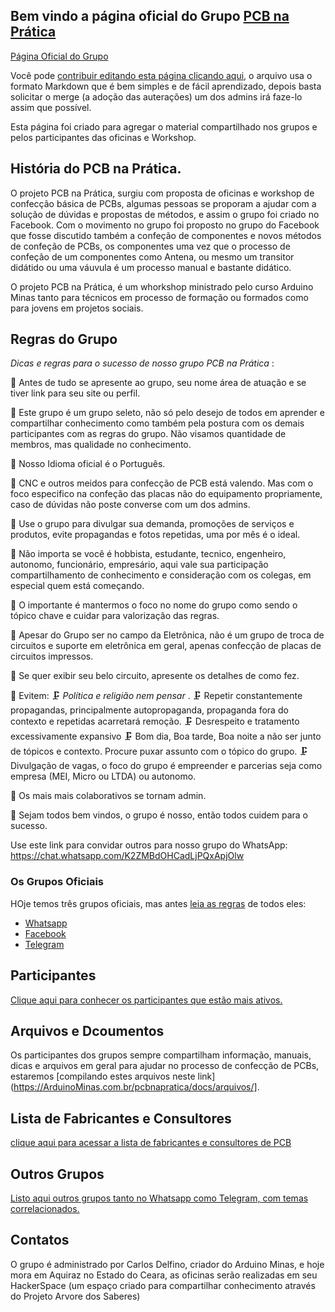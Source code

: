## Bem vindo a página oficial do Grupo [PCB na Prática](http://arduinominas.com.br/pcbnapratica/)


[Página Oficial do Grupo](http://arduinominas.com.br/pcbnapratica/)

Você pode [contribuir editando esta página clicando aqui](https://github.com/ArduinoMinas/pcbnapratica/edit/master/README.md), o arquivo usa o formato Markdown que é bem simples e de fácil aprendizado, depois basta solicitar o merge (a adoção das auterações) um dos admins irá faze-lo assim que possível.

Esta página foi criado para agregar o material compartilhado nos grupos e pelos participantes das oficinas e Workshop.

## História do PCB na Prática.

O projeto PCB na Prática, surgiu com proposta de oficinas e workshop de confecção básica de PCBs, algumas pessoas se proporam a ajudar com a solução de dúvidas e propostas de métodos, e assim o grupo foi criado no Facebook. Com o movimento no grupo foi proposto no grupo do Facebook que fosse discutido também a confeção de componentes e novos métodos de confeção de PCBs, os componentes uma vez que o processo de confeção de um componentes como Antena, ou mesmo um transitor didátido ou uma váuvula é um processo manual e bastante didático.

O projeto PCB na Prática, é um whorkshop ministrado pelo curso Arduino Minas tanto para técnicos em processo de formação ou formados como para jovens em projetos sociais.

## Regras do Grupo

*Dicas e regras para o sucesso de nosso grupo PCB na Prática* : 

📡 Antes de tudo se apresente ao grupo, seu nome área de atuação e se tiver link para seu site ou perfil.

📡 Este grupo é um grupo seleto, não só pelo desejo de todos em aprender e compartilhar conhecimento como também pela postura com os demais participantes com as regras do grupo. Não visamos quantidade de membros, mas qualidade no conhecimento.

📡 Nosso Idioma oficial é o Português.

📡 CNC e outros meidos para confecção de PCB está valendo. Mas com o foco especifico na confeção das placas não do equipamento propriamente, caso de dúvidas não poste converse com um dos admins.

📡 Use o grupo para divulgar sua demanda, promoções de serviços e produtos, evite propagandas e fotos repetidas, uma por mês é o ideal.

📡 Não importa se você é hobbista, estudante, tecnico, engenheiro, autonomo, funcionário, empresário, aqui vale sua participação compartilhamento de conhecimento e consideração com os colegas, em especial quem está começando.

📡 O importante é mantermos o foco no nome do grupo como sendo o tópico chave e cuidar para valorização das regras.

📡 Apesar do Grupo ser no campo da Eletrônica, não é um grupo de troca de circuitos e suporte em eletrônica em geral, apenas confecção de placas de circuitos impressos.

📡 Se quer exibir seu belo circuito, apresente os detalhes de como fez.

📡 Evitem:
  🗜 *Política e religião nem pensar* .
  🗜 Repetir constantemente propagandas, principalmente autopropaganda, propaganda fora do contexto e repetidas acarretará remoção. 
  🗜 Desrespeito e tratamento excessivamente expansivo
  🗜 Bom dia, Boa tarde, Boa noite a não ser junto de tópicos e contexto. Procure puxar assunto com o tópico do grupo.
  🗜 Divulgação de vagas, o foco do grupo é empreender e parcerias seja como empresa (MEI, Micro ou LTDA) ou autonomo.  

📡 Os mais mais colaborativos se tornam admin.

📡 Sejam todos bem vindos, o grupo é nosso, então todos cuidem para o sucesso.

Use este link para convidar outros para nosso grupo do WhatsApp:  https://chat.whatsapp.com/K2ZMBdOHCadLjPQxApjOlw

### Os Grupos Oficiais

HOje temos três grupos oficiais, mas antes [leia as regras](https://ArduinoMinas.com.br/pcbnapratica/docs/regras) de todos eles:

* [Whatsapp](https://chat.whatsapp.com/8LabjarF9itKWBThhyazNN)
* [Facebook](https://web.facebook.com/groups/pcbnapratica/)
* [Telegram](https://t.me/joinchat/CI7cTgYwnl03fWz9EWcjww)

## Participantes

[Clique aqui para conhecer os participantes que estão mais ativos.](https://ArduinoMinas.com.br/pcbnapratica/docs/participantes)

## Arquivos e Dcoumentos

Os participantes dos grupos sempre compartilham informação, manuais, dicas e arquivos em geral para ajudar no processo de confecção de PCBs, estaremos [compilando estes arquivos neste link](https://ArduinoMinas.com.br/pcbnapratica/docs/arquivos/].

## Lista de Fabricantes e Consultores

[clique aqui para acessar a lista de fabricantes e consultores de PCB](https://ArduinoMinas.com.br/pcbnapratica/docs/fabricanteseconsultores/)

## Outros Grupos

[Listo aqui outros grupos tanto no Whatsapp como Telegram, com temas correlacionados.](http://ArduinoMinas.com.br/pcbnapratica/docs/grupos)

## Contatos

O grupo é administrado por Carlos Delfino, criador do Arduino Minas, e hoje mora em Aquiraz no Estado do Ceara, as oficinas serão realizadas em seu HackerSpace (um espaço criado para compartilhar conhecimento através do Projeto Arvore dos Saberes)
